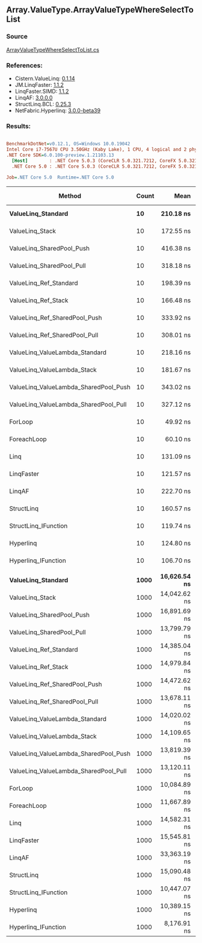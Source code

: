 ﻿## Array.ValueType.ArrayValueTypeWhereSelectToList

### Source
[ArrayValueTypeWhereSelectToList.cs](../LinqBenchmarks/Array/ValueType/ArrayValueTypeWhereSelectToList.cs)

### References:
- Cistern.ValueLinq: [0.1.14](https://www.nuget.org/packages/Cistern.ValueLinq/0.1.14)
- JM.LinqFaster: [1.1.2](https://www.nuget.org/packages/JM.LinqFaster/1.1.2)
- LinqFaster.SIMD: [1.1.2](https://www.nuget.org/packages/LinqFaster.SIMD/1.0.3)
- LinqAF: [3.0.0.0](https://www.nuget.org/packages/LinqAF/3.0.0.0)
- StructLinq.BCL: [0.25.3](https://www.nuget.org/packages/StructLinq.BCL/0.25.3)
- NetFabric.Hyperlinq: [3.0.0-beta39](https://www.nuget.org/packages/NetFabric.Hyperlinq/3.0.0-beta39)

### Results:
``` ini

BenchmarkDotNet=v0.12.1, OS=Windows 10.0.19042
Intel Core i7-7567U CPU 3.50GHz (Kaby Lake), 1 CPU, 4 logical and 2 physical cores
.NET Core SDK=6.0.100-preview.1.21103.13
  [Host]        : .NET Core 5.0.3 (CoreCLR 5.0.321.7212, CoreFX 5.0.321.7212), X64 RyuJIT
  .NET Core 5.0 : .NET Core 5.0.3 (CoreCLR 5.0.321.7212, CoreFX 5.0.321.7212), X64 RyuJIT

Job=.NET Core 5.0  Runtime=.NET Core 5.0  

```
|                                Method | Count |         Mean |      Error |     StdDev | Ratio | RatioSD |   Gen 0 |   Gen 1 | Gen 2 | Allocated |
|-------------------------------------- |------ |-------------:|-----------:|-----------:|------:|--------:|--------:|--------:|------:|----------:|
|                    **ValueLinq_Standard** |    **10** |    **210.18 ns** |   **0.552 ns** |   **0.489 ns** |  **4.21** |    **0.03** |  **0.0880** |       **-** |     **-** |     **184 B** |
|                       ValueLinq_Stack |    10 |    172.55 ns |   0.882 ns |   0.688 ns |  3.46 |    0.02 |  0.0880 |       - |     - |     184 B |
|             ValueLinq_SharedPool_Push |    10 |    416.38 ns |   0.950 ns |   0.842 ns |  8.34 |    0.06 |  0.0877 |       - |     - |     184 B |
|             ValueLinq_SharedPool_Pull |    10 |    318.18 ns |   0.710 ns |   0.664 ns |  6.37 |    0.05 |  0.0877 |       - |     - |     184 B |
|                ValueLinq_Ref_Standard |    10 |    198.39 ns |   0.392 ns |   0.306 ns |  3.98 |    0.03 |  0.0880 |       - |     - |     184 B |
|                   ValueLinq_Ref_Stack |    10 |    166.48 ns |   0.499 ns |   0.443 ns |  3.34 |    0.03 |  0.0880 |       - |     - |     184 B |
|         ValueLinq_Ref_SharedPool_Push |    10 |    333.92 ns |   0.958 ns |   0.800 ns |  6.69 |    0.05 |  0.0877 |       - |     - |     184 B |
|         ValueLinq_Ref_SharedPool_Pull |    10 |    308.01 ns |   0.873 ns |   0.774 ns |  6.17 |    0.04 |  0.0877 |       - |     - |     184 B |
|        ValueLinq_ValueLambda_Standard |    10 |    218.16 ns |   1.027 ns |   0.911 ns |  4.37 |    0.02 |  0.0880 |       - |     - |     184 B |
|           ValueLinq_ValueLambda_Stack |    10 |    181.67 ns |   1.379 ns |   1.290 ns |  3.64 |    0.04 |  0.0880 |       - |     - |     184 B |
| ValueLinq_ValueLambda_SharedPool_Push |    10 |    343.02 ns |   0.623 ns |   0.583 ns |  6.87 |    0.05 |  0.0877 |       - |     - |     184 B |
| ValueLinq_ValueLambda_SharedPool_Pull |    10 |    327.12 ns |   0.803 ns |   0.627 ns |  6.56 |    0.05 |  0.0877 |       - |     - |     184 B |
|                               ForLoop |    10 |     49.92 ns |   0.382 ns |   0.339 ns |  1.00 |    0.00 |  0.1492 |       - |     - |     312 B |
|                           ForeachLoop |    10 |     60.10 ns |   0.699 ns |   0.620 ns |  1.20 |    0.02 |  0.1491 |       - |     - |     312 B |
|                                  Linq |    10 |    131.09 ns |   1.360 ns |   1.136 ns |  2.63 |    0.03 |  0.2525 |       - |     - |     528 B |
|                            LinqFaster |    10 |    121.57 ns |   0.642 ns |   0.569 ns |  2.44 |    0.02 |  0.4780 |       - |     - |    1000 B |
|                                LinqAF |    10 |    222.70 ns |   3.852 ns |   3.603 ns |  4.46 |    0.09 |  0.1490 |       - |     - |     312 B |
|                            StructLinq |    10 |    160.57 ns |   0.747 ns |   0.662 ns |  3.22 |    0.03 |  0.1338 |       - |     - |     280 B |
|                  StructLinq_IFunction |    10 |    119.74 ns |   0.641 ns |   0.535 ns |  2.40 |    0.02 |  0.0880 |       - |     - |     184 B |
|                             Hyperlinq |    10 |    124.80 ns |   0.344 ns |   0.287 ns |  2.50 |    0.02 |  0.0880 |       - |     - |     184 B |
|                   Hyperlinq_IFunction |    10 |    106.70 ns |   0.264 ns |   0.234 ns |  2.14 |    0.02 |  0.0880 |       - |     - |     184 B |
|                                       |       |              |            |            |       |         |         |         |       |           |
|                    **ValueLinq_Standard** |  **1000** | **16,626.54 ns** | **115.818 ns** | **102.670 ns** |  **1.65** |    **0.02** | **31.2195** |       **-** |     **-** |   **65504 B** |
|                       ValueLinq_Stack |  1000 | 14,042.62 ns |  84.477 ns |  79.020 ns |  1.39 |    0.01 | 30.2887 |       - |     - |   64112 B |
|             ValueLinq_SharedPool_Push |  1000 | 16,891.69 ns | 205.109 ns | 181.824 ns |  1.67 |    0.02 | 15.3809 |       - |     - |   32248 B |
|             ValueLinq_SharedPool_Pull |  1000 | 13,799.79 ns |  75.876 ns |  67.262 ns |  1.37 |    0.01 | 15.3809 |       - |     - |   32248 B |
|                ValueLinq_Ref_Standard |  1000 | 14,385.04 ns |  75.457 ns |  66.891 ns |  1.43 |    0.01 | 31.2347 |       - |     - |   65504 B |
|                   ValueLinq_Ref_Stack |  1000 | 14,979.84 ns |  48.100 ns |  40.166 ns |  1.48 |    0.01 | 30.2887 |       - |     - |   64112 B |
|         ValueLinq_Ref_SharedPool_Push |  1000 | 14,472.62 ns |  89.249 ns |  83.483 ns |  1.44 |    0.01 | 15.3809 |       - |     - |   32248 B |
|         ValueLinq_Ref_SharedPool_Pull |  1000 | 13,678.11 ns |  73.813 ns |  65.433 ns |  1.36 |    0.01 | 15.3809 |       - |     - |   32248 B |
|        ValueLinq_ValueLambda_Standard |  1000 | 14,020.02 ns |  65.319 ns |  54.544 ns |  1.39 |    0.01 | 31.2347 |       - |     - |   65504 B |
|           ValueLinq_ValueLambda_Stack |  1000 | 14,109.65 ns |  98.981 ns |  87.744 ns |  1.40 |    0.01 | 30.2887 |       - |     - |   64112 B |
| ValueLinq_ValueLambda_SharedPool_Push |  1000 | 13,819.39 ns |  76.232 ns |  63.657 ns |  1.37 |    0.01 | 15.3809 |       - |     - |   32248 B |
| ValueLinq_ValueLambda_SharedPool_Pull |  1000 | 13,120.11 ns |  97.635 ns |  81.530 ns |  1.30 |    0.01 | 15.3809 |       - |     - |   32248 B |
|                               ForLoop |  1000 | 10,084.89 ns |  79.731 ns |  74.581 ns |  1.00 |    0.00 | 31.2347 |       - |     - |   65504 B |
|                           ForeachLoop |  1000 | 11,667.89 ns |  69.319 ns |  61.450 ns |  1.16 |    0.01 | 31.2347 |       - |     - |   65504 B |
|                                  Linq |  1000 | 14,582.31 ns | 140.969 ns | 124.966 ns |  1.44 |    0.02 | 31.2347 |       - |     - |   65720 B |
|                            LinqFaster |  1000 | 15,545.81 ns |  86.332 ns |  76.531 ns |  1.54 |    0.01 | 58.3801 | 14.5874 |     - |  128488 B |
|                                LinqAF |  1000 | 33,363.19 ns | 104.078 ns |  97.355 ns |  3.31 |    0.02 | 31.2195 |       - |     - |   65504 B |
|                            StructLinq |  1000 | 15,090.48 ns |  47.313 ns |  39.509 ns |  1.49 |    0.01 | 15.3809 |       - |     - |   32344 B |
|                  StructLinq_IFunction |  1000 | 10,447.07 ns |  49.657 ns |  44.020 ns |  1.04 |    0.01 | 15.3809 |       - |     - |   32248 B |
|                             Hyperlinq |  1000 | 10,389.15 ns |  56.922 ns |  50.460 ns |  1.03 |    0.01 | 15.3809 |       - |     - |   32248 B |
|                   Hyperlinq_IFunction |  1000 |  8,176.91 ns |  59.302 ns |  52.570 ns |  0.81 |    0.00 | 15.3809 |       - |     - |   32248 B |
